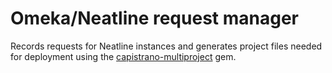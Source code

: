 # Omeka/Neatline request manager

Records requests for Neatline instances and generates project files
needed for deployment using the
[capistrano-multiproject](https://github.com/olek/capistrano-multiproject)
gem. 
